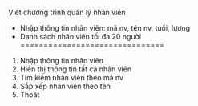 Viết chương trình quản lý nhân viên 
- Nhập thông tin nhân viên: mã nv, tên nv, tuổi, lương
- Danh sách nhân viên tối đa 20 người
===============================
1. Nhập thông tin nhân viên
2. Hiển thị thông tin tất cả nhân viên
3. Tìm kiếm nhân viên theo mã nv
4. Sắp xếp nhân viên theo tên
5. Thoát